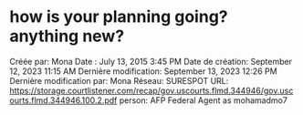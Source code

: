 # how is your planning going? anything new?

Créée par: Mona
Date : July 13, 2015 3:45 PM
Date de création: September 12, 2023 11:15 AM
Dernière modification: September 13, 2023 12:26 PM
Dernière modification par: Mona
Réseau: SURESPOT
URL: https://storage.courtlistener.com/recap/gov.uscourts.flmd.344946/gov.uscourts.flmd.344946.100.2.pdf
person: AFP Federal Agent as mohamadmo7